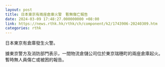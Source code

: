 ```yaml
---
layout: post
title: 日本東京有兩座倉庫火警　暫無傷亡報告
date: 2024-03-09 17:48:27.000000000 +08:00
link: https://news.rthk.hk/rthk/ch/component/k2/1743906-20240309.htm
categories: rthk
---
```


日本東京有倉庫發生火警。

據東京警方及消防部門表示，一間物流倉儲公司位於東京瑞穗町的兩座倉庫起火。暫時無人員傷亡或被困的報告。
